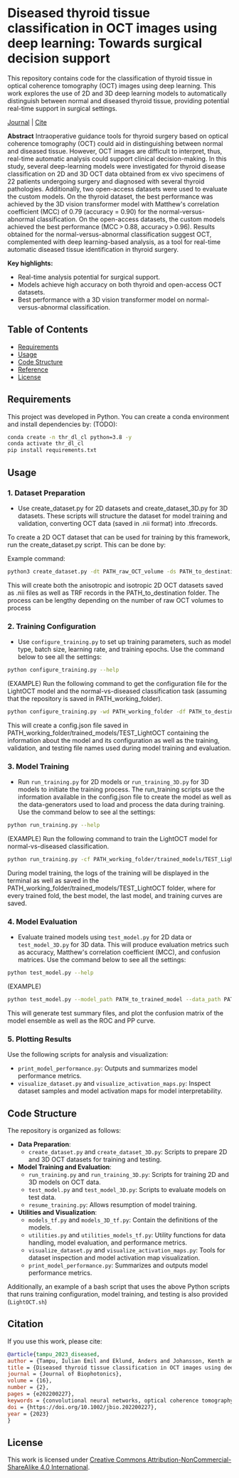 
# Diseased thyroid tissue classification in OCT images using deep learning: Towards surgical decision support

This repository contains code for the classification of thyroid tissue in optical coherence tomography (OCT) images using deep learning. This work explores the use of 2D and 3D deep learning models to automatically distinguish between normal and diseased thyroid tissue, providing potential real-time support in surgical settings.

[Journal](https://doi.org/10.1002/jbio.202200227) | [Cite](#reference)

**Abstract**
Intraoperative guidance tools for thyroid surgery based on optical coherence tomography (OCT) could aid in distinguishing between normal and diseased tissue. However, OCT images are difficult to interpret, thus, real-time automatic analysis could support clinical decision-making. In this study, several deep-learning models were investigated for thyroid disease classification on 2D and 3D OCT data obtained from ex vivo specimens of 22 patients undergoing surgery and diagnosed with several thyroid pathologies. Additionally, two open-access datasets were used to evaluate the custom models. On the thyroid dataset, the best performance was achieved by the 3D vision transformer model with Matthew's correlation coefficient (MCC) of 0.79 (accuracy = 0.90) for the normal-versus-abnormal classification. On the open-access datasets, the custom models achieved the best performance (MCC > 0.88, accuracy > 0.96). Results obtained for the normal-versus-abnormal classification suggest OCT, complemented with deep learning-based analysis, as a tool for real-time automatic diseased tissue identification in thyroid surgery.

**Key highlights:**
- Real-time analysis potential for surgical support.
- Models achieve high accuracy on both thyroid and open-access OCT datasets.
- Best performance with a 3D vision transformer model on normal-versus-abnormal classification.
## Table of Contents
- [Requirements](#requirements)
- [Usage](#usage)
- [Code Structure](#code-structure)
- [Reference](#reference)
- [License](#license)

## Requirements
This project was developed in Python. You can create a conda environment and install dependencies by: (TODO):

```bash
conda create -n thr_dl_cl python=3.8 -y
conda activate thr_dl_cl
pip install requirements.txt
```

## Usage

### 1. Dataset Preparation
- Use create_dataset.py for 2D datasets and create_dataset_3D.py for 3D datasets. These scripts will structure the dataset for model training and validation, converting OCT data (saved in .nii format) into .tfrecords.

To create a 2D OCT dataset that can be used for training by this framework, run the create_dataset.py script. This can be done by:

Example command:
```bash
python3 create_dataset.py -dt PATH_raw_OCT_volume -ds PATH_to_destination -s PATH_to_the_csv_file -ss 1.4 2.0 -r 0.07
```
This will create both the anisotropic and isotropic 2D OCT datasets saved as .nii files as well as TRF records in the PATH_to_destination folder. The process can be lengthy depending on the number of raw OCT volumes to process

### 2. Training Configuration
- Use `configure_training.py` to set up training parameters, such as model type, batch size, learning rate, and training epochs. Use the command below to see all the settings:
```bash
python configure_training.py --help
```

(EXAMPLE) Run the following command to get the configuration file for the LightOCT model and the normal-vs-diseased classification task (assuming that the repository is saved in PATH_working_folder).
```bash
python configure_training.py -wd PATH_working_folder -df PATH_to_destination/2D_isotropic_TFR -tts PATH_to_destination/2D_isotropic_TFR/train_test_split.json -mc LightOCT -mn TEST_LightOCT -ct c1
```
This will create a config.json file saved in PATH_working_folder/trained_models/TEST_LightOCT containing the information about the model and its configuration as well as the training, validation, and testing file names used during model training and evaluation.

### 3. Model Training
- Run `run_training.py` for 2D models or `run_training_3D.py` for 3D models to initiate the training process. The run_training scripts use the information available in the config.json file to create the model as well as the data-generators used to load and process the data during training. Use the command below to see al the settings:
```bash
python run_training.py --help
```

(EXAMPLE) Run the following command to train the LightOCT model for normal-vs-diseased classification.
```bash
python run_training.py -cf PATH_working_folder/trained_models/TEST_LightOCT/config.json -e 250 -p 250 
```
During model training, the logs of the training will be displayed in the terminal as well as saved in the PATH_working_folder/trained_models/TEST_LightOCT folder, where for every trained fold, the best model, the last model, and training curves are saved.

### 4. Model Evaluation
- Evaluate trained models using `test_model.py` for 2D data or `test_model_3D.py` for 3D data. This will produce evaluation metrics such as accuracy, Matthew's correlation coefficient (MCC), and confusion matrices. Use the command below to see all the settings:
```bash
python test_model.py --help
```
(EXAMPLE) 
```bash
python test_model.py --model_path PATH_to_trained_model --data_path PATH_dataset_folder
```
This will generate test summary files, and plot the confusion matrix of the model ensemble as well as the ROC and PP curve.

### 5. Plotting Results
Use the following scripts for analysis and visualization:
- `print_model_performance.py`: Outputs and summarizes model performance metrics.
- `visualize_dataset.py` and `visualize_activation_maps.py`: Inspect dataset samples and model activation maps for model interpretability.

## Code Structure

The repository is organized as follows:

- **Data Preparation**:
  - `create_dataset.py` and `create_dataset_3D.py`: Scripts to prepare 2D and 3D OCT datasets for training and testing.
- **Model Training and Evaluation**:
  - `run_training.py` and `run_training_3D.py`: Scripts for training 2D and 3D models on OCT data.
  - `test_model.py` and `test_model_3D.py`: Scripts to evaluate models on test data.
  - `resume_training.py`: Allows resumption of model training.
- **Utilities and Visualization**:
  - `models_tf.py` and `models_3D_tf.py`: Contain the definitions of the models.
  - `utilities.py` and `utilities_models_tf.py`: Utility functions for data handling, model evaluation, and performance metrics.
  - `visualize_dataset.py` and `visualize_activation_maps.py`: Tools for dataset inspection and model activation map visualization.
  - `print_model_performance.py`: Summarizes and outputs model performance metrics.

Additionally, an example of a bash script that uses the above Python scripts that runs training configuration, model training, and testing is also provided (`LightOCT.sh`)

## Citation
If you use this work, please cite:

```bibtex
@article{tampu_2023_diseased,
author = {Tampu, Iulian Emil and Eklund, Anders and Johansson, Kenth and Gimm, Oliver and Haj-Hosseini, Neda},
title = {Diseased thyroid tissue classification in OCT images using deep learning: Towards surgical decision support},
journal = {Journal of Biophotonics},
volume = {16},
number = {2},
pages = {e202200227},
keywords = {convolutional neural networks, optical coherence tomography, surgical guidance, thyroid, tissue classification, vision transformers},
doi = {https://doi.org/10.1002/jbio.202200227},
year = {2023}
}
```

## License
This work is licensed under [Creative Commons Attribution-NonCommercial-ShareAlike 4.0 International](https://creativecommons.org/licenses/by-nc-sa/4.0/).
